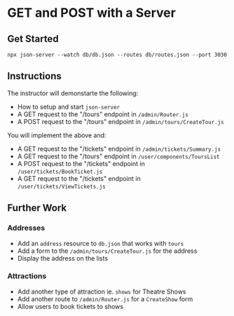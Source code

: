# GET and POST with a Server

## Get Started

`npx json-server --watch db/db.json --routes db/routes.json --port 3030`

## Instructions

The instructor will demonstarte the following:

- How to setup and start `json-server`
- A GET request to the "/tours" endpoint in `/admin/Router.js`
- A POST request to the "/tours" endpoint in `/admin/tours/CreateTour.js`

You will implement the above and:

- A GET request to the "/tickets" endpoint in `/admin/tickets/Summary.js`
- A GET request to the "/tours" endpoint in `/user/components/ToursList`
- A POST request to the "/tickets" endpoint in `/user/tickets/BookTicket.js`
- A GET request to the "/tickets" endpoint in `/user/tickets/ViewTickets.js`

## Further Work

### Addresses

- Add an `address` resource to `db.json` that works with `tours`
- Add a form to the `/admin/tours/CreateTour.js` for the address
- Display the address on the lists

### Attractions

- Add another type of attraction ie. `shows` for Theatre Shows
- Add another route to `/admin/Router.js` for a `CreateShow` form
- Allow users to book tickets to shows

